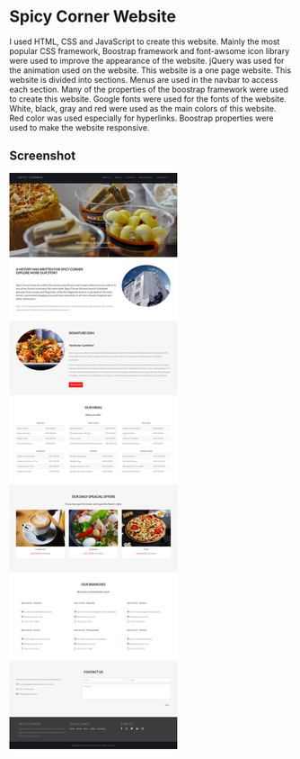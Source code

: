 # Spicy Corner Website

I used HTML, CSS and JavaScript to create this website. Mainly the most popular CSS framework, Boostrap framework and font-awsome icon library were used to improve the appearance of the website. jQuery was used for the animation used on the website. This website is a one page website. This website is divided into sections. Menus are used in the navbar to access each section. Many of the properties of the boostrap framework were used to create this website. Google fonts were used for the fonts of the website. White, black, gray and red were used as the main colors of this website. Red color was used especially for hyperlinks. Boostrap properties were used to make the website responsive.

## Screenshot

![SPICY CORNER](https://github.com/buddhirangana/spicy-corner-website/blob/98ecc41d3be46f2417d4944b6b9d6cf08fd48aa4/demo.png)

